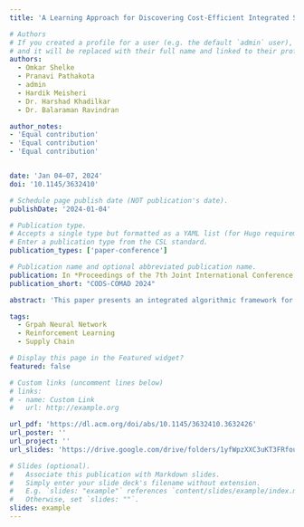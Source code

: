 ```yaml
---
title: 'A Learning Approach for Discovering Cost-Efficient Integrated Sourcing and Routing Strategies in E-Commerce'

# Authors
# If you created a profile for a user (e.g. the default `admin` user), write the username (folder name) here
# and it will be replaced with their full name and linked to their profile.
authors:
  - Omkar Shelke
  - Pranavi Pathakota
  - admin
  - Hardik Meisheri
  - Dr. Harshad Khadilkar
  - Dr. Balaraman Ravindran

author_notes:
- 'Equal contribution'
- 'Equal contribution'
- 'Equal contribution'


date: 'Jan 04–07, 2024'
doi: '10.1145/3632410'

# Schedule page publish date (NOT publication's date).
publishDate: '2024-01-04'

# Publication type.
# Accepts a single type but formatted as a YAML list (for Hugo requirements).
# Enter a publication type from the CSL standard.
publication_types: ['paper-conference']

# Publication name and optional abbreviated publication name.
publication: In *Proceedings of the 7th Joint International Conference on Data Science & Management of Data (11th ACM IKDD CODS and 29th COMAD)*
publication_short: "CODS-COMAD 2024"

abstract: 'This paper presents an integrated algorithmic framework for minimising product delivery costs in e-commerce (known as the cost-to-serve or CTS). One of the major challenges plaguing is the large volume of dynamically generated orders from multiple customers, each of which has to be fulfilled from one of several warehouses using a fleet of vehicles. This results in two levels of decision-making: selection of a fulfillment node for each order (including the option of deferral to a future time), followed by routing of vehicles (each of which can carry multiple orders originating from the same warehouse). To handle this, we propose an approach that combines graph neural networks, reinforcement learning, and an existing vehicle routing heuristic. We include real-world constraints such as warehouse inventory capacity, vehicle characteristics such as travel times, service times, carrying capacity, and customer constraints including time windows for delivery. The complexity of this problem arises from the fact that outcomes (rewards) are driven both by the fulfillment node mapping as well as the routing algorithms, and are spatio-temporally distributed. The problem is formulated as a Markov Decision Process (MDP) and solved by using a Graph Auto Encoder (GAE) in combination with Deep Q-Learning for fulfillment node mapping. Our experiments show that this algorithmic pipeline outperforms pure heuristic policies.'

tags:
  - Grpah Neural Network
  - Reinforcement Learning
  - Supply Chain

# Display this page in the Featured widget?
featured: false

# Custom links (uncomment lines below)
# links:
# - name: Custom Link
#   url: http://example.org

url_pdf: 'https://dl.acm.org/doi/abs/10.1145/3632410.3632426'
url_poster: ''
url_project: ''
url_slides: 'https://drive.google.com/drive/folders/1yfWpzXXC3uKT3FRfoui72s2x2D0xHc5i'

# Slides (optional).
#   Associate this publication with Markdown slides.
#   Simply enter your slide deck's filename without extension.
#   E.g. `slides: "example"` references `content/slides/example/index.md`.
#   Otherwise, set `slides: ""`.
slides: example
---
```

